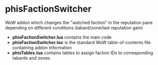 # phisFactionSwitcher
WoW addon which changes the "watched faction" in the reputation pane depending on different conditions (tabard/zone/last reputation gain)

- **phisFactionSwitcher.lua** contains the main code
- **phisFactionSwitcher.toc** is the standard WoW table-of-contents file containing addon information
- **phisTables.lua** contains tables to assign faction IDs to corresponding tabards and zones
